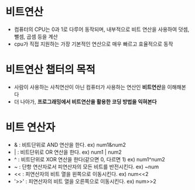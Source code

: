 # 비트연산
- 컴퓨터의 CPU는 0과 1로 다루어 동작되며, 내부적으로 비트 연산을 사용하여 덧셈, 뺄셈, 곱셈 등을 계산
- cpu가 직접 지원하는 가장 기본적인 연산으로 매우 빠르고 효율적으로 동작

# 비트연산 챕터의 목적
- 사람이 사용하는 사칙연산이 아닌 컴퓨터가 사용하는 연산인 **비트연산**을 이해해본다
- 더 나아가, **프로그래밍에서 비트연산을 활용한 코딩 방법을 익혀본다**

# 비트 연산자
- & : 비트단위로 AND 연산을 한다. ex) num1&num2
- | : 비트단위로 OR 연산을 한다. ex) num1 | num2
- ^ : 비트단위로 XOR 연산을 한다(같으면 0, 다르면 1) ex) num1^num2
- ~ : 단항 연산자로서 피연산자의 모든 비트를 반전시킨다. ex) ~num
- << : 피연산자의 비트 열을 왼쪽으로 이동시킨다. ex) num<<2
- '>>' : 피연산자의 비트 열을 오른쪽으로 이동시킨다. ex) num>>2